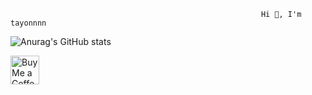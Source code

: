                                                             Hi 👋, I'm tayonnnn
![Anurag's GitHub stats](https://github-readme-stats.vercel.app/api?username=anuraghazra&show_icons=true&theme=radical)
 
 
 
 <a href='https://ko-fi.com/tayonnnn' target='_blank'><img height='35' style='border:0px;height:46px;' src='https://az743702.vo.msecnd.net/cdn/kofi3.png?v=0' border='0' alt='Buy Me a Coffee at ko-fi.com' />

  

